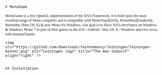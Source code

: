 <!DOCTYPE html PUBLIC "-//W3C//DTD HTML 4.01//EN" "http://www.w3.org/TR/html4/strict.dtd">
<html>
<head>
  <meta http-equiv="Content-Type" content="text/html; charset=utf-8">
  <meta http-equiv="Content-Style-Type" content="text/css">
  <title></title>
  <meta name="Generator" content="Cocoa HTML Writer">
  <meta name="CocoaVersion" content="1038.35">
  <style type="text/css">
    p.p1 {margin: 0.0px 0.0px 0.0px 0.0px; font: 12.0px Courier}
    p.p2 {margin: 0.0px 0.0px 0.0px 0.0px; font: 12.0px Courier; min-height: 14.0px}
    p.p3 {margin: 0.0px 0.0px 0.0px 0.0px; font: 12.0px Times}
  </style>
</head>
<body>
<p class="p1"># MonoGame</p>
<p class="p2"><br></p>
<p class="p3">MonoGame is a free OpenGL implementation of the XNA Framework. It is built upon the most excellent range of Mono compilers and it compatible with MonoTouch(iOS), MonoDroid(Android), MonoMac (Mac OS X) &amp; now Mono for Windows. Our goal is to allow XNA developers on Windows &amp; Windows Phone 7 to port of their games to the iOS / Android / Mac OS X / Windows and visa versa, with minimal hassle.</p>
<p class="p2"><br></p>
<p class="p1">&lt;img src="https://github.com/downloads/technomancy/leiningen/leiningen-banner.png" alt="Leiningen logo" title="The man himself" align="right" /&gt;</p>
<p class="p2"><br></p>
<p class="p2"><br></p>
<p class="p1">## Installation</p>
<p class="p2"><br></p>
<p class="p2"><br></p>
</body>
</html>
